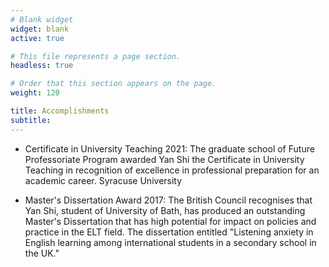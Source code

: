 ```yaml
---
# Blank widget
widget: blank
active: true

# This file represents a page section.
headless: true

# Order that this section appears on the page.
weight: 120

title: Accomplishments
subtitle:
---
```


- Certificate in University Teaching 2021: The graduate school of Future Professoriate Program awarded Yan Shi the Certificate in University Teaching in recognition of excellence in professional preparation for an academic career. Syracuse University

- Master's Dissertation Award 2017: The British Council recognises that Yan Shi, student of University of Bath, has produced an outstanding Master's Dissertation that has high potential for impact on policies and practice in the ELT field. The dissertation entitled "Listening anxiety in English learning among international students in a secondary school in the UK."


